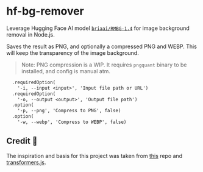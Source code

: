# hf-bg-remover

Leverage Hugging Face AI model [`briaai/RMBG-1.4`](https://huggingface.co/briaai/RMBG-1.4) for image background removal in Node.js.

Saves the result as PNG, and optionally a compressed PNG and WEBP. This will keep the transparency of the image background.

> Note: PNG compression is a WIP. It requires `pngquant` binary to be installed, and config is manual atm.

```txt
  .requiredOption(
    '-i, --input <input>', 'Input file path or URL')
  .requiredOption(
    '-o, --output <output>', 'Output file path')
  .option(
    '-p, --png', 'Compress to PNG', false)
  .option(
    '-w, --webp', 'Compress to WEBP', false)
```

## Credit 🙏

The inspiration and basis for this project was taken from [this](https://github.com/xenova/transformers.js/tree/main/examples/remove-background-client) repo and [transformers.js](https://www.npmjs.com/package/@xenova/transformers).
